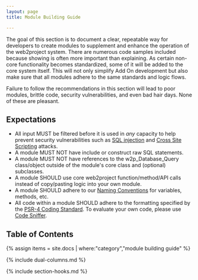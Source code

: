 ```yaml
---
layout: page
title: Module Building Guide

---
```


The goal of this section is to document a clear, repeatable way for developers to create modules to supplement and enhance the operation of the web2project system. There are numerous code samples included because showing is often more important than explaining. As certain non-core functionality becomes standardized, some of it will be added to the core system itself. This will not only simplify Add On development but also make sure that all modules adhere to the same standards and logic flows.

Failure to follow the recommendations in this section will lead to poor modules, brittle code, security vulnerabilities, and even bad hair days. None of these are pleasant.

## Expectations

*  All input MUST be filtered before it is used in *any* capacity to help prevent security vulnerabilities such as [SQL injection](http://en.wikipedia.org/wiki/SQL_injection) and [Cross Site Scripting](http://en.wikipedia.org/wiki/Cross-site_scripting) attacks.
*  A module MUST NOT have include or construct raw SQL statements.
*  A module MUST NOT have references to the w2p_Database_Query class/object outside of the module's core class and (optional) subclasses.
*  A module SHOULD use core web2project function/method/API calls instead of copy/pasting logic into your own module.
*  A module SHOULD adhere to our [Naming Conventions](/docs/naming-conventions.html) for variables, methods, etc.
*  All code within a module SHOULD adhere to the formatting specified by the [PSR-4 Coding Standard](http://www.php-fig.org/psr/psr-4/). To evaluate your own code, please use [Code Sniffer](http://pear.php.net/package/PHP_CodeSniffer/).

## Table of Contents

{% assign items = site.docs | where:"category","module building guide" %}

{% include dual-columns.md %}


{% include section-hooks.md %}